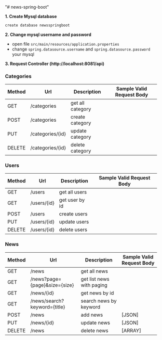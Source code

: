 "# news-spring-boot"

**1. Create Mysql database**
```bash
create database newsspringboot
```

**2. Change mysql username and password**
- open file ```src/main/resources/application.properties```
- change `spring.datasource.username` and `spring.datasource.password` your mysql

**3. Request Controller (http://localhost:8081/api)**

### Categories
| Method | 				Url 				| 		Description 		| Sample Valid Request Body |
|--------|----------------------------------|---------------------------|---------------------------|
| GET | /categories | get all category | |
| POST | /categories | create category | |
| PUT | /categories/{id} | update category | |
| DELETE | /categories/{id} | delete category | |


### Users
| Method | 				Url 				| 		Description 		| Sample Valid Request Body |
|--------|----------------------------------|---------------------------|---------------------------|
| GET | /users | get all users | |
| GET | /users/{id} | get user by id | |
| POST | /users | create users | |
| PUT | /users/{id} | update users | |
| DELETE | /users/{id} | delete users | |


### News
| Method | 				Url 				| 		Description 		| Sample Valid Request Body |
|--------|----------------------------------|---------------------------|---------------------------|
| GET | /news | get all news | |
| GET | /news?page={page}&size={size} | get list news with paging | |
| GET | /news/{id} | get news by id | |
| GET | /news/search?keyword={title} | search news by keyword | |
| POST | /news | add news | [JSON] |
| PUT | /news/{id} | update news | [JSON] |
| DELETE | /news | delete news | [ARRAY] |
